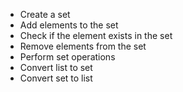 * Create a set
* Add elements to the set
* Check if the element exists in the set
* Remove elements from the set
* Perform set operations
* Convert list to set
* Convert set to list
